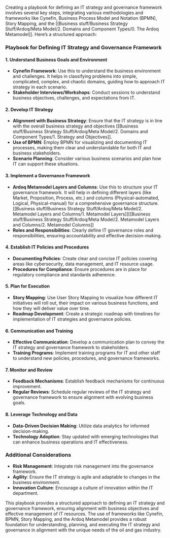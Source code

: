 Creating a playbook for defining an IT strategy and governance framework involves several key steps, integrating various methodologies and frameworks like Cynefin, Business Process Model and Notation (BPMN), Story Mapping, and the [[Business stuff/Business Strategy Stuff/Ardoq/Meta Model/2. Domains and Component Types/0. The Ardoq Metamodel]]. Here’s a structured approach:

### Playbook for Defining IT Strategy and Governance Framework

#### 1. Understand Business Goals and Environment
   - **Cynefin Framework**: Use this to understand the business environment and challenges. It helps in classifying problems into simple, complicated, complex, and chaotic domains, guiding how to approach IT strategy in each scenario.
   - **Stakeholder Interviews/Workshops**: Conduct sessions to understand business objectives, challenges, and expectations from IT.

#### 2. Develop IT Strategy
   - **Alignment with Business Strategy**: Ensure that the IT strategy is in line with the overall business strategy and objectives [[Business stuff/Business Strategy Stuff/Ardoq/Meta Model/2. Domains and Component Types/1. Strategy and Objectives]].
   - **Use of BPMN**: Employ BPMN for visualizing and documenting IT processes, making them clear and understandable for both IT and business stakeholders.
   - **Scenario Planning**: Consider various business scenarios and plan how IT can support these situations.

#### 3. Implement a Governance Framework
   - **Ardoq Metamodel Layers and Columns**: Use this to structure your IT governance framework. It will help in defining different layers (like Market, Proposition, Process, etc.) and columns (Physical-automated, Logical, Physical-manual) for a comprehensive governance structure. [[Business stuff/Business Strategy Stuff/Ardoq/Meta Model/2. Metamodel Layers and Columns/1. Metamodel Layers]][[Business stuff/Business Strategy Stuff/Ardoq/Meta Model/2. Metamodel Layers and Columns/2. Metamodel Columns]]
   - **Roles and Responsibilities**: Clearly define IT governance roles and responsibilities, ensuring accountability and effective decision-making.

#### 4. Establish IT Policies and Procedures
   - **Documenting Policies**: Create clear and concise IT policies covering areas like cybersecurity, data management, and IT resource usage.
   - **Procedures for Compliance**: Ensure procedures are in place for regulatory compliance and standards adherence.

#### 5. Plan for Execution
   - **Story Mapping**: Use User Story Mapping to visualize how different IT initiatives will roll out, their impact on various business functions, and how they will deliver value over time.
   - **Roadmap Development**: Create a strategic roadmap with timelines for implementation of IT strategies and governance policies.

#### 6. Communication and Training
   - **Effective Communication**: Develop a communication plan to convey the IT strategy and governance framework to stakeholders.
   - **Training Programs**: Implement training programs for IT and other staff to understand new policies, procedures, and governance frameworks.

#### 7. Monitor and Review
   - **Feedback Mechanisms**: Establish feedback mechanisms for continuous improvement.
   - **Regular Reviews**: Schedule regular reviews of the IT strategy and governance framework to ensure alignment with evolving business goals.

#### 8. Leverage Technology and Data
   - **Data-Driven Decision Making**: Utilize data analytics for informed decision-making.
   - **Technology Adoption**: Stay updated with emerging technologies that can enhance business operations and IT effectiveness.

### Additional Considerations
- **Risk Management**: Integrate risk management into the governance framework.
- **Agility**: Ensure the IT strategy is agile and adaptable to changes in the business environment.
- **Innovation Culture**: Encourage a culture of innovation within the IT department.

This playbook provides a structured approach to defining an IT strategy and governance framework, ensuring alignment with business objectives and effective management of IT resources. The use of frameworks like Cynefin, BPMN, Story Mapping, and the Ardoq Metamodel provides a robust foundation for understanding, planning, and executing the IT strategy and governance in alignment with the unique needs of the oil and gas industry.